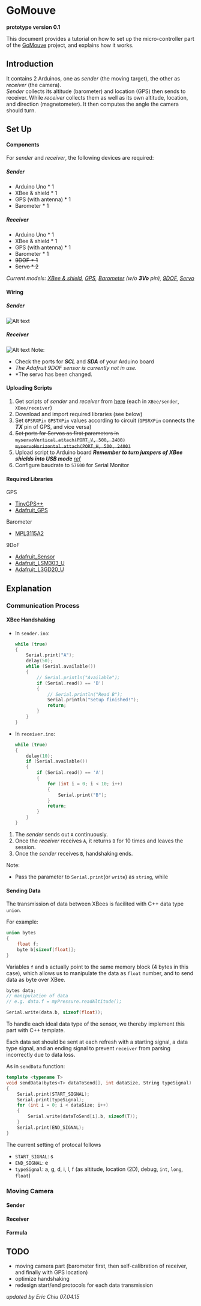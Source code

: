 GoMouve
=======
**prototype version 0.1**

This document provides a tutorial on how to set up the micro-controller part of the [GoMouve](https://sites.google.com/site/20142015gr08/home) project, and explains how it works.

## Introduction
It contains 2 Arduinos, one as *sender* (the moving target), the other as *receiver* (the camera).  
*Sender* collects its altitude (barometer) and location (GPS) then sends to receiver. While *receiver* collects them as well as its own altitude, location, and direction (magnetometer). It then computes the angle the camera should turn.

## Set Up
#### Components
For *sender* and *receiver*, the following devices are required:
##### Sender
* Arduino Uno * 1
* XBee & shield * 1
* GPS (with antenna) * 1
* Barometer * 1

##### Receiver
* Arduino Uno * 1
* XBee & shield * 1
* GPS (with antenna) * 1
* Barometer * 1
* ~~9DOF * 1~~
* ~~Servo * 2~~

*Current models: [XBee & shield](http://www.cooking-hacks.com/shop/arduino/arduino-xbee-802-15-4), [GPS](http://www.adafruit.com/product/746), [Barometer](http://www.adafruit.com/product/1893) (w/o* ***3Vo*** *pin), [9DOF](http://www.adafruit.com/product/1714), [Servo](http://www.miniplanes.fr/servos/tower-pro/mini-servo-9g-towerpro-sg90-p-2995.html)*

#### Wiring
##### Sender
![Alt text](https://dl.dropboxusercontent.com/u/17953813/img/sender.png "sender's sketch")
##### Receiver
![Alt text](https://dl.dropboxusercontent.com/u/17953813/img/receiver.png "receiver's sketch")
Note:
* Check the ports for ***SCL*** and ***SDA*** of your Arduino board
* *The Adafruit 9DOF sensor is currently not in use.*
* *The servo has been changed.

#### Uploading Scripts
1. Get scripts of *sender* and *receiver* from [here](https://github.com/linoor/MecatroMouve/tree/master) (each in `XBee/sender`,  `XBee/receiver`)
2. Download and import required libraries (see below)
3. Set `GPSRXPin` `GPSTXPin` values according to circuit (`GPSRXPin` connects the ***TX*** pin of GPS, and vice versa)
4. ~~Set ports for Servos as first parameters in
  `myservoVertical.attach(PORT_V, 500, 2400)` `myservoHorizontal.attach(PORT_H, 500, 2400)`~~
5. Upload script to Arduino board
  ***Remember to turn jumpers of XBee shields into USB mode*** *[ref](http://electronics.stackexchange.com/questions/25574/xbee-shield-turning-jumper-settings-into-on-off-xbee-usb-manual-switch)*
6. Configure baudrate to `57600` for Serial Monitor

#### Required Libraries
GPS
* [TinyGPS++](https://github.com/mikalhart/TinyGPSPlus/releases)
* [Adafruit_GPS](https://github.com/adafruit/Adafruit-GPS-Library)

Barometer
* [MPL3115A2](https://github.com/adafruit/Adafruit_MPL3115A2_Library)

9DoF
* [Adafruit_Sensor](https://github.com/adafruit/Adafruit_Sensor)
* [Adafruit_LSM303_U](https://github.com/adafruit/Adafruit_LSM303DLHC)
* [Adafruit_L3GD20_U](https://github.com/adafruit/Adafruit_L3GD20_U)

## Explanation
### Communication Process
#### XBee Handshaking
* In `sender.ino`:
    ``` cpp
    while (true)
    {
        Serial.print("A");
        delay(50);
        while (Serial.available())
        {
            // Serial.println("Available");
            if (Serial.read() == 'B')
            {
                // Serial.println("Read B");
                Serial.println("Setup finished!");
                return;
            }
        }
    }
    ```

* In `receiver.ino`:
    ``` cpp
    while (true)
    {
        delay(10);
        if (Serial.available())
        {
            if (Serial.read() == 'A')
            {
                for (int i = 0; i < 10; i++)
                {
                    Serial.print("B");
                }
                return;
            }
        }
    }
    ```

1. The *sender* sends out `A` continuously.
2. Once the *receiver* receives `A`, it returns `B` for 10 times and leaves the session.
3. Once the *sender* receives `B`, handshaking ends.

Note:
* Pass the parameter to `Serial.print`(or `write`) as `string`, while

#### Sending Data

The transmission of data between XBees is facilited with C++ data type `union`.

For example:

```cpp
union bytes
{
    float f;
    byte b[sizeof(float)];
}
```

Variables `f` and `b` actually point to the same memory block (4 bytes in this case), which allows us to manipulate the data as `float` number, and to send data as byte over XBee.

``` cpp
bytes data;
// manipulation of data
// e.g. data.f = myPressure.readAltitude();

Serial.write(data.b, sizeof(float));
```

To handle each ideal data type of the sensor, we thereby implement this part with C++ template.

Each data set should be sent at each refresh with a starting signal, a data type signal, and an ending signal to prevent `receiver` from parsing incorrectly due to data loss.

As in `sendData` function:
``` cpp
template <typename T>
void sendData(bytes<T> dataToSend[], int dataSize, String typeSignal)
{
    Serial.print(START_SIGNAL);
    Serial.print(typeSignal);
    for (int i = 0; i < dataSize; i++)
    {
        Serial.write(dataToSend[i].b, sizeof(T));
    }
    Serial.print(END_SIGNAL);
}
```
The current setting of protocal follows
* `START_SIGNAL`: s
* `END_SIGNAL`: e
* `typeSignal`: a, g, d, i, l, f (as altitude, location (2D), debug, `int`, `long`, `float`)


### Moving Camera
#### Sender
#### Receiver
#### Formula

## TODO
* moving camera part (barometer first, then self-calibration of receiver, and finally with GPS location)
* optimize handshaking
* redesign start/end protocols for each data transmission

*updated by Eric Chiu 07.04.15*
